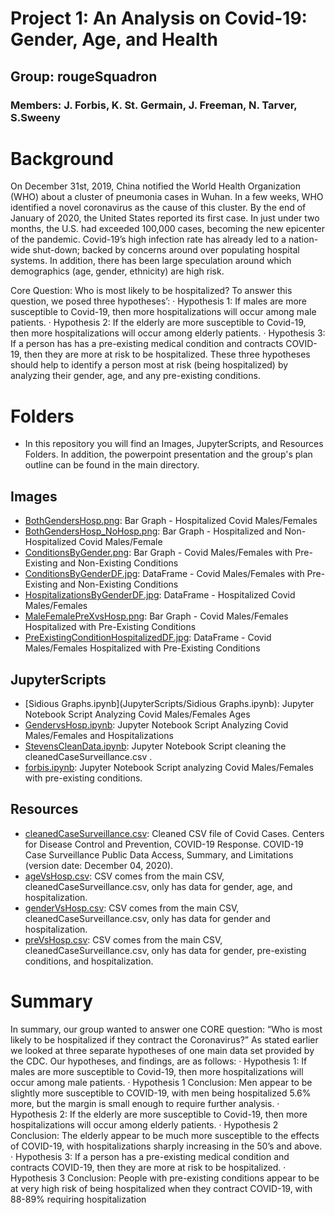 # Project 1: An Analysis on Covid-19: Gender, Age, and Health

## Group: rougeSquadron
### Members: J. Forbis, K. St. Germain, J. Freeman, N. Tarver, S.Sweeny


# Background

On December 31st, 2019, China notified the World Health Organization (WHO) about a cluster of pneumonia cases in Wuhan. In a few weeks, WHO identified a novel coronavirus as the cause of this cluster. By the end of January of 2020, the United States reported its first case. In just under two months, the U.S. had exceeded 100,000 cases, becoming the new epicenter of the pandemic. Covid-19’s high infection rate has already led to a nation-wide shut-down; backed by concerns around over populating hospital systems. In addition, there has been large speculation around which demographics (age, gender, ethnicity) are high risk.

Core Question:
Who is most likely to be hospitalized?
To answer this question, we posed three hypotheses’:
·     Hypothesis 1: If males are more susceptible to Covid-19, then more hospitalizations will occur among male patients.
·     Hypothesis 2: If the elderly are more susceptible to Covid-19, then more hospitalizations will occur among elderly patients.
·     Hypothesis 3: If a person has has a pre-existing medical condition and contracts COVID-19, then they are more at risk to be hospitalized.
These three hypotheses should help to identify a person most at risk (being hospitalized) by analyzing their gender, age, and any pre-existing conditions.


# Folders
* In this repository you will find an Images, JupyterScripts, and Resources Folders. In addition, the powerpoint presentation and the group's plan outline can be found in the main directory.  

## Images

   * [BothGendersHosp.png](Images/BothGendersHosp.png): Bar Graph - Hospitalized Covid Males/Females
   * [BothGendersHosp_NoHosp.png](Images/BothGendersHosp_NoHosp.png): Bar Graph - Hospitalized and Non-Hospitalized Covid Males/Female
   * [ConditionsByGender.png](Images/ConditionsByGender.png): Bar Graph - Covid Males/Females with Pre-Existing and Non-Existing Conditions
   * [ConditionsByGenderDF.jpg](Images/ConditionsByGenderDF.jpg): DataFrame - Covid Males/Females with Pre-Existing and Non-Existing Conditions
   * [HospitalizationsByGenderDF.jpg](Images/HospitalizationsByGenderDF.jpg): DataFrame - Hospitalized Covid Males/Females
   * [MaleFemalePreXvsHosp.png](Images/MaleFemalePreXvsHosp.png): Bar Graph - Covid Males/Females Hospitalized with Pre-Existing Conditions
   * [PreExistingConditionHospitalizedDF.jpg](Images/PreExistingConditionHospitalizedDF.jpg): DataFrame - Covid Males/Females Hospitalized with Pre-Existing Conditions

## JupyterScripts

   * [Sidious Graphs.ipynb](JupyterScripts/Sidious Graphs.ipynb): Jupyter Notebook Script Analyzing Covid Males/Females Ages
   * [GendervsHosp.ipynb](JupyterScripts/GendervsHosp.ipynb): Jupyter Notebook Script Analyzing Covid Males/Females and Hospitalizations
   * [StevensCleanData.ipynb](JupyterScripts/StevensCleanData.ipynb): Jupyter Notebook Script cleaning the cleanedCaseSurveillance.csv . 
   * [forbis.ipynb](JupyterScripts/forbis.ipynb): Jupyter Notebook Script analyzing Covid Males/Females with pre-existing conditions. 
    
## Resources

   * [cleanedCaseSurveillance.csv](Resources/cleanedCaseSurveillance.csv): Cleaned CSV file of Covid Cases. Centers for Disease Control and Prevention, COVID-19 Response. COVID-19 Case Surveillance Public Data Access, Summary, and Limitations (version date: December 04, 2020).
   * [ageVsHosp.csv](Resources/ageVsHosp.csv): CSV comes from the main CSV, cleanedCaseSurveillance.csv, only has data for gender, age, and hospitalization. 
   * [genderVsHosp.csv](Resources/genderVsHosp.csv): CSV comes from the main CSV, cleanedCaseSurveillance.csv, only has data for gender and hospitalization. 
   * [preVsHosp.csv](Resources/preVsHosp.csv): CSV comes from the main CSV, cleanedCaseSurveillance.csv, only has data for gender, pre-existing conditions, and hospitalization. 

# Summary

In summary, our group wanted to answer one CORE question: “Who is most likely to be hospitalized if they contract the Coronavirus?” As stated earlier we looked at three separate hypotheses of one main data set provided by the CDC. Our hypotheses, and findings, are as follows:
·     Hypothesis 1: If males are more susceptible to Covid-19, then more hospitalizations will occur among male patients.
    ·     Hypothesis 1 Conclusion: Men appear to be slightly more susceptible to COVID-19, with men being hospitalized 5.6% more, but the margin is small enough to require further analysis.
·     Hypothesis 2: If the elderly are more susceptible to Covid-19, then more hospitalizations will occur among elderly patients.
    ·     Hypothesis 2 Conclusion: The elderly appear to be much more susceptible to the effects of COVID-19, with hospitalizations sharply increasing in the 50’s and above.
·     Hypothesis 3: If a person has a pre-existing medical condition and contracts COVID-19, then they are more at risk to be hospitalized.
    ·     Hypothesis 3 Conclusion: People with pre-existing conditions appear to be at very high risk of being hospitalized when they contract COVID-19, with 88-89% requiring hospitalization

